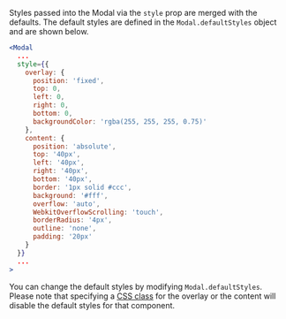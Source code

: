 Styles passed into the Modal via the `style` prop are merged with the defaults.
The default styles are defined in the `Modal.defaultStyles` object and are
shown below.

```jsx
<Modal
  ...
  style={{
    overlay: {
      position: 'fixed',
      top: 0,
      left: 0,
      right: 0,
      bottom: 0,
      backgroundColor: 'rgba(255, 255, 255, 0.75)'
    },
    content: {
      position: 'absolute',
      top: '40px',
      left: '40px',
      right: '40px',
      bottom: '40px',
      border: '1px solid #ccc',
      background: '#fff',
      overflow: 'auto',
      WebkitOverflowScrolling: 'touch',
      borderRadius: '4px',
      outline: 'none',
      padding: '20px'
    }
  }}
  ...
>
```

You can change the default styles by modifying `Modal.defaultStyles`.  Please
note that specifying a [CSS class](classes.md) for the overlay or the content
will disable the default styles for that component.
